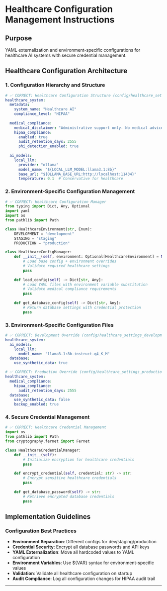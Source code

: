 # Healthcare Configuration Management Instructions

## Purpose

YAML externalization and environment-specific configurations for healthcare AI systems with secure credential management.

## Healthcare Configuration Architecture

### 1. Configuration Hierarchy and Structure

```yaml
# ✅ CORRECT: Healthcare Configuration Structure (config/healthcare_settings.yml)
healthcare_system:
  metadata:
    system_name: "Healthcare AI"
    compliance_level: "HIPAA"
    
  medical_compliance:
    medical_disclaimer: "Administrative support only. No medical advice."
    hipaa_compliance:
      enabled: true
      audit_retention_days: 2555
      phi_detection_enabled: true
      
  ai_models:
    local_llm:
      provider: "ollama"
      model_name: "${LOCAL_LLM_MODEL:llama3.1:8b}"
      base_url: "${OLLAMA_BASE_URL:http://localhost:11434}"
      temperature: 0.1  # Conservative for healthcare
```

### 2. Environment-Specific Configuration Management

```python
# ✅ CORRECT: Healthcare Configuration Manager
from typing import Dict, Any, Optional
import yaml
import os
from pathlib import Path

class HealthcareEnvironment(str, Enum):
    DEVELOPMENT = "development"
    STAGING = "staging"  
    PRODUCTION = "production"

class HealthcareConfigManager:
    def __init__(self, environment: Optional[HealthcareEnvironment] = None):
        # Load base config + environment overrides
        # Validate required healthcare settings
        pass
    
    def load_config(self) -> Dict[str, Any]:
        # Load YAML files with environment variable substitution
        # Validate medical compliance requirements
        pass
    
    def get_database_config(self) -> Dict[str, Any]:
        # Return database settings with credential protection
        pass
```

### 3. Environment-Specific Configuration Files

```yaml
# ✅ CORRECT: Development Override (config/healthcare_settings_development.yml)
healthcare_system:
  ai_models:
    local_llm:
      model_name: "llama3.1:8b-instruct-q4_K_M"
  database:
    use_synthetic_data: true

# ✅ CORRECT: Production Override (config/healthcare_settings_production.yml)
healthcare_system:
  medical_compliance:
    hipaa_compliance:
      audit_retention_days: 2555
  database:
    use_synthetic_data: false
    backup_enabled: true
```

### 4. Secure Credential Management

```python
# ✅ CORRECT: Healthcare Credential Management
import os
from pathlib import Path
from cryptography.fernet import Fernet

class HealthcareCredentialManager:
    def __init__(self):
        # Initialize encryption for healthcare credentials
        pass
    
    def encrypt_credential(self, credential: str) -> str:
        # Encrypt sensitive healthcare credentials
        pass
    
    def get_database_password(self) -> str:
        # Retrieve encrypted database credentials
        pass
```

## Implementation Guidelines

### Configuration Best Practices

- **Environment Separation**: Different configs for dev/staging/production
- **Credential Security**: Encrypt all database passwords and API keys
- **YAML Externalization**: Move all hardcoded values to YAML configuration
- **Environment Variables**: Use ${VAR} syntax for environment-specific values
- **Validation**: Validate all healthcare configuration on startup
- **Audit Compliance**: Log all configuration changes for HIPAA audit trail

---

